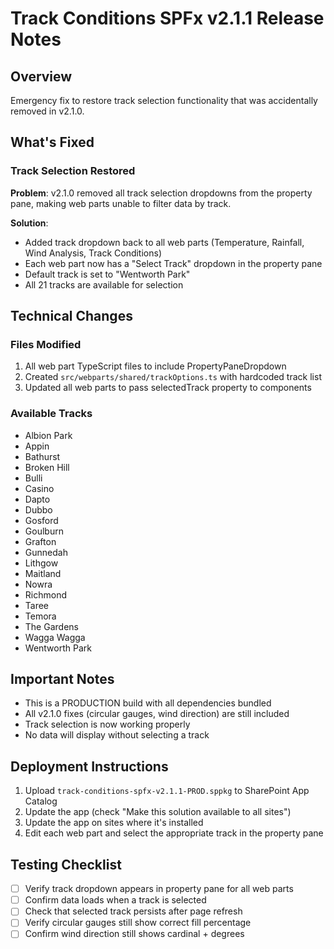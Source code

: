 # Track Conditions SPFx v2.1.1 Release Notes

## Overview
Emergency fix to restore track selection functionality that was accidentally removed in v2.1.0.

## What's Fixed

### Track Selection Restored
**Problem**: v2.1.0 removed all track selection dropdowns from the property pane, making web parts unable to filter data by track.

**Solution**: 
- Added track dropdown back to all web parts (Temperature, Rainfall, Wind Analysis, Track Conditions)
- Each web part now has a "Select Track" dropdown in the property pane
- Default track is set to "Wentworth Park"
- All 21 tracks are available for selection

## Technical Changes

### Files Modified
1. All web part TypeScript files to include PropertyPaneDropdown
2. Created `src/webparts/shared/trackOptions.ts` with hardcoded track list
3. Updated all web parts to pass selectedTrack property to components

### Available Tracks
- Albion Park
- Appin
- Bathurst
- Broken Hill
- Bulli
- Casino
- Dapto
- Dubbo
- Gosford
- Goulburn
- Grafton
- Gunnedah
- Lithgow
- Maitland
- Nowra
- Richmond
- Taree
- Temora
- The Gardens
- Wagga Wagga
- Wentworth Park

## Important Notes

- This is a PRODUCTION build with all dependencies bundled
- All v2.1.0 fixes (circular gauges, wind direction) are still included
- Track selection is now working properly
- No data will display without selecting a track

## Deployment Instructions

1. Upload `track-conditions-spfx-v2.1.1-PROD.sppkg` to SharePoint App Catalog
2. Update the app (check "Make this solution available to all sites")
3. Update the app on sites where it's installed
4. Edit each web part and select the appropriate track in the property pane

## Testing Checklist
- [ ] Verify track dropdown appears in property pane for all web parts
- [ ] Confirm data loads when a track is selected
- [ ] Check that selected track persists after page refresh
- [ ] Verify circular gauges still show correct fill percentage
- [ ] Confirm wind direction still shows cardinal + degrees